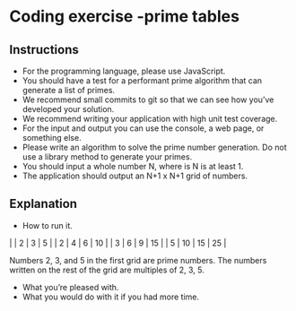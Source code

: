 # Coding exercise -prime tables

## Instructions
- For the programming language, please use JavaScript.
-  You should have a test for a performant prime algorithm that can generate a list of 
primes.
- We recommend small commits to git so that we can see how you’ve developed your 
solution.
-  We recommend writing your application with high unit test coverage.
-  For the input and output you can use the console, a web page, or something else.
- Please write an algorithm to solve the prime number generation. Do not use a library 
method to generate your primes.
-  You should input a whole number N, where is N is at least 1.
-  The application should output an N+1 x N+1 grid of numbers.


## Explanation
-  How to run it. 

| | 2 | 3 | 5 |
| 2 | 4 | 6 | 10 |
| 3 | 6 | 9 | 15 |
| 5 | 10 | 15 | 25 |

Numbers 2, 3, and 5 in the first grid are prime numbers.
The numbers written on the rest of the grid are multiples of 2, 3, 5.


-  What you’re pleased with. 
-  What you would do with it if you had more time. 
